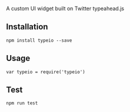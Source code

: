 A custom UI widget built on Twitter typeahead.js

## Installation

    npm install typeio --save

## Usage

    var typeio = require('typeio')

## Test

    npm run test

